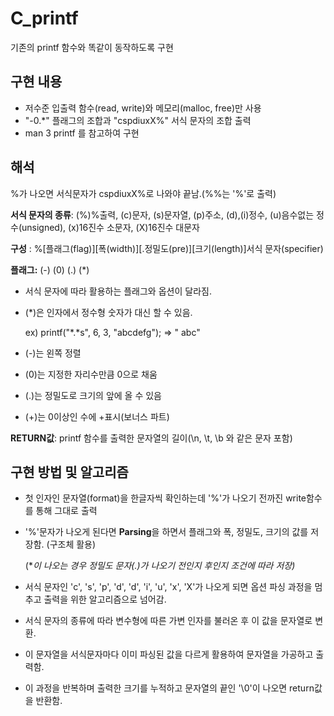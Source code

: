 # C_printf
기존의 printf 함수와 똑같이 동작하도록 구현

## 구현 내용
- 저수준 입출력 함수(read, write)와 메모리(malloc, free)만 사용
-  "-0.\*" 플래그의 조합과 "cspdiuxX%" 서식 문자의 조합 출력
-  man 3 printf 를 참고하여 구현

## 해석

%가 나오면 서식문자가 cspdiuxX%로 나와야 끝남.(%%는 '%'로 출력)

**서식 문자의 종류**: (%)%출력, (c)문자, (s)문자열, (p)주소, (d),(i)정수, (u)음수없는 정수(unsigned), (x)16진수 소문자, (X)16진수 대문자

**구성** : %[플래그(flag)][폭(width)][.정밀도(pre)][크기(length)]서식 문자(specifier)

**플래그:** (-) (0) (.) (*)

- 서식 문자에 따라 활용하는 플래그와 옵션이 달라짐.
- (*)은 인자에서 정수형 숫자가 대신 할 수 있음.

    ex) printf("\*.\*s", 6, 3, "abcdefg"); ⇒ "   abc"

- (-)는 왼쪽 정렬
- (0)는 지정한 자리수만큼 0으로 채움
- (.)는 정밀도로 크기의 앞에 올 수 있음
- (+)는 0이상인 수에 +표시(보너스 파트)

**RETURN값**: printf 함수를 출력한 문자열의 길이(\n, \t, \b 와 같은 문자 포함)

## 구현 방법 및 알고리즘

- 첫 인자인 문자열(format)을 한글자씩 확인하는데 '%'가 나오기 전까진 write함수를 통해 그대로 출력
- '%'문자가 나오게 된다면 **Parsing**을 하면서 플래그와 폭, 정밀도, 크기의 값를 저장함. (구조체 활용)

    (**이 나오는 경우 정밀도 문자(.)가 나오기 전인지 후인지 조건에 따라 저장)*

- 서식 문자인 'c', 's', 'p', 'd', 'd', 'i', 'u', 'x', 'X'가 나오게 되면 옵션 파싱 과정을 멈추고 출력을 위한 알고리즘으로 넘어감.
- 서식 문자의 종류에 따라 변수형에 따른 가변 인자를 불러온 후 이 값을 문자열로 변환.
- 이 문자열을 서식문자마다 이미 파싱된 값을 다르게 활용하여 문자열을 가공하고 출력함.
- 이 과정을 반복하며 출력한 크기를 누적하고  문자열의 끝인 '\0'이 나오면 return값을 반환함.
